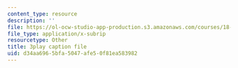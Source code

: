 ```yaml
---
content_type: resource
description: ''
file: https://ol-ocw-studio-app-production.s3.amazonaws.com/courses/18-06sc-linear-algebra-fall-2011/d34aa6965bfa5047afe50f81ea583982_HEQuN0QELSQ.vtt
file_type: application/x-subrip
resourcetype: Other
title: 3play caption file
uid: d34aa696-5bfa-5047-afe5-0f81ea583982
---
```


